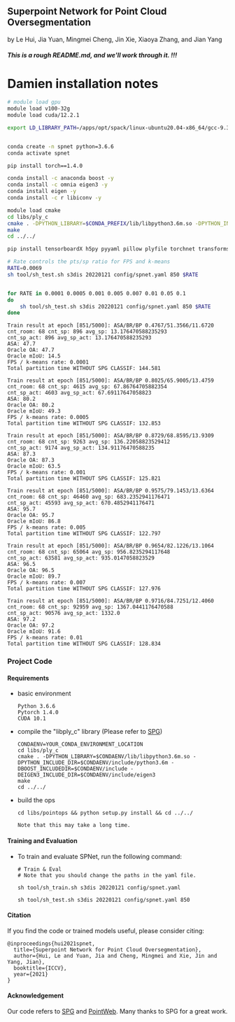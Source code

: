 ## Superpoint Network for Point Cloud Oversegmentation  

by Le Hui, Jia Yuan, Mingmei Cheng, Jin Xie, Xiaoya Zhang, and Jian Yang



#####  This is a rough README.md, and we'll work through it. !!!

# Damien installation notes

```bash
# module load gpu
module load v100-32g
module load cuda/12.2.1

export LD_LIBRARY_PATH=/apps/opt/spack/linux-ubuntu20.04-x86_64/gcc-9.3.0/cuda-12.2.1-762mhumcr6r5qnnzu4polhx65hthh6iv/lib64:$LD_LIBRARY_PATH


conda create -n spnet python=3.6.6
conda activate spnet

pip install torch==1.4.0

conda install -c anaconda boost -y
conda install -c omnia eigen3 -y
conda install eigen -y
conda install -c r libiconv -y

module load cmake
cd libs/ply_c
cmake . -DPYTHON_LIBRARY=$CONDA_PREFIX/lib/libpython3.6m.so -DPYTHON_INCLUDE_DIR=$CONDA_PREFIX/include/python3.6m -DBOOST_INCLUDEDIR=$CONDA_PREFIX/include -DEIGEN3_INCLUDE_DIR=$CONDA_PREFIX/include/eigen3
make
cd ../../

pip install tensorboardX h5py pyyaml pillow plyfile torchnet transforms3d scikit-learn tqdm 

# Rate controls the pts/sp ratio for FPS and k-means
RATE=0.0069
sh tool/sh_test.sh s3dis 20220121 config/spnet.yaml 850 $RATE


for RATE in 0.0001 0.0005 0.001 0.005 0.007 0.01 0.05 0.1
do
    sh tool/sh_test.sh s3dis 20220121 config/spnet.yaml 850 $RATE
done

```

```
Train result at epoch [851/5000]: ASA/BR/BP 0.4767/51.3566/11.6720
cnt_room: 68 cnt_sp: 896 avg_sp: 13.176470588235293
cnt_sp_act: 896 avg_sp_act: 13.176470588235293
ASA: 47.7
Oracle OA: 47.7
Oracle mIoU: 14.5
FPS / k-means rate: 0.0001
Total partition time WITHOUT SPG CLASSIF: 144.581

Train result at epoch [851/5000]: ASA/BR/BP 0.8025/65.9005/13.4759
cnt_room: 68 cnt_sp: 4615 avg_sp: 67.86764705882354
cnt_sp_act: 4603 avg_sp_act: 67.69117647058823
ASA: 80.2
Oracle OA: 80.2
Oracle mIoU: 49.3
FPS / k-means rate: 0.0005
Total partition time WITHOUT SPG CLASSIF: 132.853

Train result at epoch [851/5000]: ASA/BR/BP 0.8729/68.8595/13.9309
cnt_room: 68 cnt_sp: 9263 avg_sp: 136.22058823529412
cnt_sp_act: 9174 avg_sp_act: 134.91176470588235
ASA: 87.3
Oracle OA: 87.3
Oracle mIoU: 63.5
FPS / k-means rate: 0.001
Total partition time WITHOUT SPG CLASSIF: 125.821

Train result at epoch [851/5000]: ASA/BR/BP 0.9575/79.1453/13.6364
cnt_room: 68 cnt_sp: 46460 avg_sp: 683.2352941176471
cnt_sp_act: 45593 avg_sp_act: 670.4852941176471
ASA: 95.7
Oracle OA: 95.7
Oracle mIoU: 86.8
FPS / k-means rate: 0.005
Total partition time WITHOUT SPG CLASSIF: 122.797

Train result at epoch [851/5000]: ASA/BR/BP 0.9654/82.1226/13.1064
cnt_room: 68 cnt_sp: 65064 avg_sp: 956.8235294117648
cnt_sp_act: 63581 avg_sp_act: 935.0147058823529
ASA: 96.5
Oracle OA: 96.5
Oracle mIoU: 89.7
FPS / k-means rate: 0.007
Total partition time WITHOUT SPG CLASSIF: 127.976

Train result at epoch [851/5000]: ASA/BR/BP 0.9716/84.7251/12.4060
cnt_room: 68 cnt_sp: 92959 avg_sp: 1367.0441176470588
cnt_sp_act: 90576 avg_sp_act: 1332.0
ASA: 97.2
Oracle OA: 97.2
Oracle mIoU: 91.6
FPS / k-means rate: 0.01
Total partition time WITHOUT SPG CLASSIF: 128.834

```


### Project Code

#### Requirements

* basic environment
    ```
    Python 3.6.6
    Pytorch 1.4.0
    CUDA 10.1
    ```

* compile the "libply_c" library (Please refer to [SPG](https://github.com/loicland/superpoint_graph))

  ```
  CONDAENV=YOUR_CONDA_ENVIRONMENT_LOCATION
  cd libs/ply_c
  cmake . -DPYTHON_LIBRARY=$CONDAENV/lib/libpython3.6m.so -DPYTHON_INCLUDE_DIR=$CONDAENV/include/python3.6m -DBOOST_INCLUDEDIR=$CONDAENV/include -DEIGEN3_INCLUDE_DIR=$CONDAENV/include/eigen3
  make
  cd ../../
  ```
  
* build the ops

  ```
  cd libs/pointops && python setup.py install && cd ../../
  
  Note that this may take a long time.
  ```


#### Training and Evaluation

* To train and evaluate SPNet, run the following command:

    ```
    # Train & Eval
    # Note that you should change the paths in the yaml file.
    
    sh tool/sh_train.sh s3dis 20220121 config/spnet.yaml
    
    sh tool/sh_test.sh s3dis 20220121 config/spnet.yaml 850
    ```


#### Citation

If you find the code or trained models useful, please consider citing:

```
@inproceedings{hui2021spnet,
  title={Superpoint Network for Point Cloud Oversegmentation},
  author={Hui, Le and Yuan, Jia and Cheng, Mingmei and Xie, Jin and Yang, Jian},
  booktitle={ICCV},
  year={2021}
}

```

#### Acknowledgement

Our code refers to [SPG](https://github.com/loicland/superpoint_graph) and [PointWeb](https://github.com/hszhao/PointWeb). Many thanks to SPG for a great work.